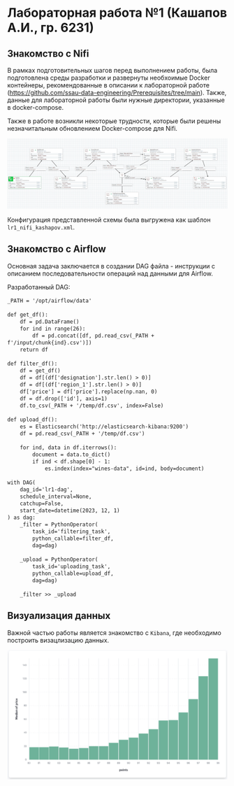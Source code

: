 # Лабораторная работа №1 (Кашапов А.И., гр. 6231)

## Знакомство с Nifi

В рамках подготовительных шагов перед выполнением работы, была подготовлена среды разработки и развернуты необхоимые Docker контейнеры, рекомендованные в описании к лабораторной работе (<https://github.com/ssau-data-engineering/Prerequisites/tree/main>).
Также, данные для лабораторной работы были нужные директории, указанные в docker-compose.

Также в работе возникли некоторые трудности, которые были решены незначитальным обновлением Docker-compose для Nifi.

![Схема](./screenshots/lab_1_schema_nifi.png)

Конфигурация представленной схемы была выгружена как шаблон `lr1_nifi_kashapov.xml`.

## Знакомство с Airflow

Основная задача заключается в создании DAG файла - инструкции с описанием последовательности операций над данными для Airflow.

Разработанный DAG:

```
_PATH = '/opt/airflow/data'

def get_df():
    df = pd.DataFrame()
    for ind in range(26):
        df = pd.concat([df, pd.read_csv(_PATH + f'/input/chunk{ind}.csv')])
    return df

def filter_df():
    df = get_df()
    df = df[(df['designation'].str.len() > 0)]
    df = df[(df['region_1'].str.len() > 0)]
    df['price'] = df['price'].replace(np.nan, 0)
    df = df.drop(['id'], axis=1)
    df.to_csv(_PATH + '/temp/df.csv', index=False)

def upload_df():
    es = Elasticsearch('http://elasticsearch-kibana:9200')
    df = pd.read_csv(_PATH + '/temp/df.csv')

    for ind, data in df.iterrows():
        document = data.to_dict()
        if ind < df.shape[0] - 1:
            es.index(index="wines-data", id=ind, body=document)

with DAG(
    dag_id='lr1-dag',
    schedule_interval=None,
    catchup=False,
    start_date=datetime(2023, 12, 1)
) as dag:
    _filter = PythonOperator(
        task_id='filtering_task',
        python_callable=filter_df,
        dag=dag)

    _upload = PythonOperator(
        task_id='uploading_task',
        python_callable=upload_df,
        dag=dag)

    _filter >> _upload
```

## Визуализация данных

Важной частью работы является знакомство с `Kibana`, где необходимо построить визацлизацию данных.

![График](./screenshots/lab_1_vis_data.png)